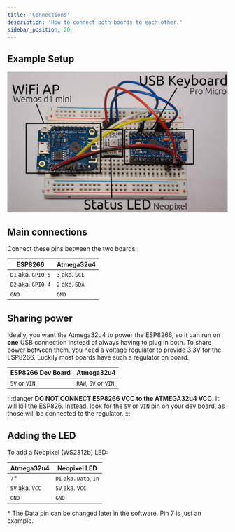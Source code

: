 ```yaml
---
title: 'Connections'
description: 'How to connect both boards to each other.'
sidebar_position: 20
---
```


## Example Setup
![Example of a DIY build using a Wemos d1 mini, a Pro Micro, and a Neopixel LED](/img/diy_example.jpg)

## Main connections
Connect these pins between the two boards:

| ESP8266 | Atmega32u4 |
| ------- | ---------- |
| `D1` aka. `GPIO 5` | `3` aka. `SCL` |
| `D2` aka. `GPIO 4` | `2` aka. `SDA` |
| `GND` | `GND` |

## Sharing power
Ideally, you want the Atmega32u4 to power the ESP8266, so it can run on **one** USB connection instead of always having to plug in both. 
To share power between them, you need a voltage regulator to provide 3.3V for the ESP8266. Luckily most boards have such a regulator on board.  

| ESP8266 Dev Board |      Atmega32u4      |
| ----------------- | -------------------- |
| `5V` or `VIN`     | `RAW`, `5V` or `VIN` |

:::danger
**DO NOT CONNECT ESP8266 VCC to the ATMEGA32u4 VCC**. It will kill the ESP826. Instead, look for the `5V` or `VIN` pin on your dev board, as those will be connected to the regulator.
:::

## Adding the LED
To add a Neopixel (WS2812b) LED:  

| Atmega32u4 | Neopixel LED |
| ---------- | ------------ |
| `7`* | `DI` aka. `Data`, `In` |
| `5V` aka. `VCC` | `5V` aka. `VCC` |
| `GND` | `GND` |

\* The Data pin can be changed later in the software. Pin 7 is just an example.  
